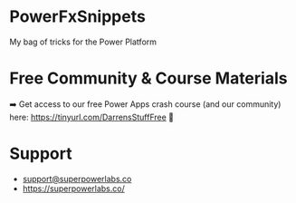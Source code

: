 # PowerFxSnippets
My bag of tricks for the Power Platform

# Free Community & Course Materials
➡️ Get access to our free Power Apps crash course (and our community) here: 
https://tinyurl.com/DarrensStuffFree 🔗

# Support
- support@superpowerlabs.co
- https://superpowerlabs.co/